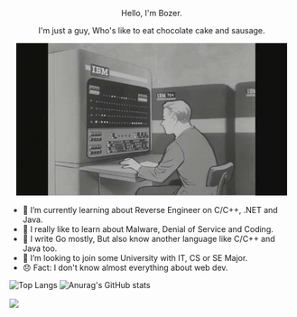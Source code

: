<p align="center">
    Hello, I'm Bozer.
</p>

<p align="center">
      I'm just a guy, Who's like to eat chocolate cake and sausage.
</p>

<p align="center">
    <img src="qweoiuqweiu.gif" alt="Typing">
</p>

- 🌱 I’m currently learning about Reverse Engineer on C/C++, .NET and Java.
- 🎩 I really like to learn about Malware, Denial of Service and Coding.
- 👾 I write Go mostly, But also know another language like C/C++ and Java too.
- 🧢 I’m looking to join some University with IT, CS or SE Major.
- 😞 Fact: I don't know almost everything about web dev.

![Top Langs](https://github-readme-stats.vercel.app/api/top-langs/?username=Boz3r&show_icons=true&theme=swift)
![Anurag's GitHub stats](https://github-readme-stats.vercel.app/api?username=Boz3r&show_icons=true&theme=swift)

<a href="https://github.com/Boz3r/Fatebot-v0.3.1">
    <img align="center" src="https://github-readme-stats.vercel.app/api/pin/?username=Boz3r&repo=Fatebot-v0.3.1&show_owner=true&show_icons=true&theme=swift"/>
</a>
